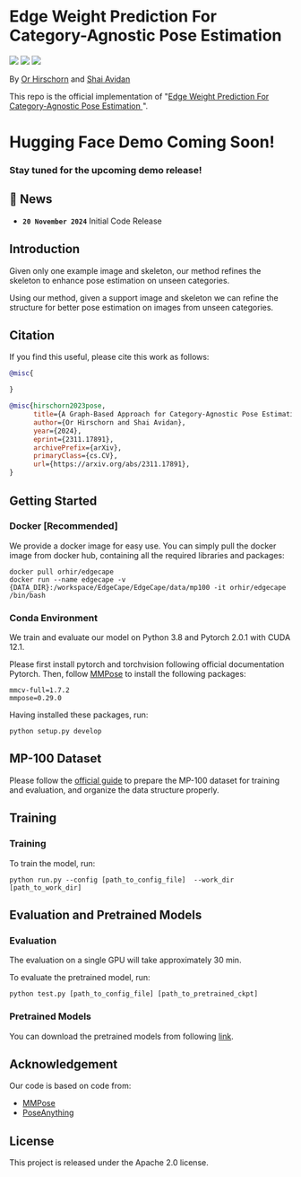 # Edge Weight Prediction For Category-Agnostic Pose Estimation
<a href="https://orhir.github.io/edge_cape/"><img src="https://img.shields.io/static/v1?label=Project&message=Website&color=blue"></a>
<a href=""><img src="https://img.shields.io/badge/arXiv-2311.17891-b31b1b.svg"></a>
<a href="https://www.apache.org/licenses/LICENSE-2.0.txt">
<img src="https://img.shields.io/badge/License-Apache-yellow"></a>


By [Or Hirschorn](https://scholar.google.co.il/citations?user=GgFuT_QAAAAJ&hl=iw&oi=ao) and [Shai Avidan](https://scholar.google.co.il/citations?hl=iw&user=hpItE1QAAAAJ)

This repo is the official implementation of "[Edge Weight Prediction For Category-Agnostic Pose Estimation
]()".

# Hugging Face Demo Coming Soon!
### Stay tuned for the upcoming demo release!


## 🔔 News
- **`20 November 2024`** Initial Code Release


## Introduction
Given only one example image and skeleton,  our method refines the skeleton to enhance pose estimation on unseen categories.

Using our method, given a support image and skeleton we can refine the structure for better pose estimation on images from unseen categories.

## Citation
If you find this useful, please cite this work as follows:
```bibtex
@misc{

}

@misc{hirschorn2023pose,
      title={A Graph-Based Approach for Category-Agnostic Pose Estimation}, 
      author={Or Hirschorn and Shai Avidan},
      year={2024},
      eprint={2311.17891},
      archivePrefix={arXiv},
      primaryClass={cs.CV},
      url={https://arxiv.org/abs/2311.17891}, 
}
```

## Getting Started

### Docker [Recommended]
We provide a docker image for easy use.
You can simply pull the docker image from docker hub, containing all the required libraries and packages:

```
docker pull orhir/edgecape
docker run --name edgecape -v {DATA_DIR}:/workspace/EdgeCape/EdgeCape/data/mp100 -it orhir/edgecape /bin/bash
```
### Conda Environment
We train and evaluate our model on Python 3.8 and Pytorch 2.0.1 with CUDA 12.1. 

Please first install pytorch and torchvision following official documentation Pytorch. 
Then, follow [MMPose](https://mmpose.readthedocs.io/en/latest/installation.html) to install the following packages:
```
mmcv-full=1.7.2
mmpose=0.29.0
```
Having installed these packages, run:
```
python setup.py develop
```

## MP-100 Dataset
Please follow the [official guide](https://github.com/orhir/PoseAnything) to prepare the MP-100 dataset for training and evaluation, and organize the data structure properly.

## Training

### Training
To train the model, run:
```
python run.py --config [path_to_config_file]  --work_dir [path_to_work_dir]
```

## Evaluation and Pretrained Models

### Evaluation
The evaluation on a single GPU will take approximately 30 min. 

To evaluate the pretrained model, run:
```
python test.py [path_to_config_file] [path_to_pretrained_ckpt]
```

### Pretrained Models

You can download the pretrained models from following [link](https://drive.google.com/drive/folders/1gbeeVQ-Y8Dj2FrsDatf5ZLWpzv5u8HyL?usp=sharing).

## Acknowledgement

Our code is based on code from:
 - [MMPose](https://github.com/open-mmlab/mmpose)
 - [PoseAnything](https://github.com/orhir/PoseAnything)


## License
This project is released under the Apache 2.0 license.